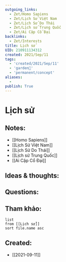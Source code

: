```yaml
---
outgoing_links:
  - Zet/Homo Sapiens
  - Zet/Lịch Sử Việt Nam
  - Zet/Lịch Sử Do Thái
  - Zet/Lịch sử Trung Quốc
  - Zet/Ai Cập Cổ Đại
backlinks:
  - Zet/Interests
title: Lịch sử
UID: 210911134312
created: 2021/Sep/11
tags:
  - 'created/2021/Sep/11'
  - 'garden🏡'
  - 'permanent/concept'
aliases:
  - 
publish: True
---
```

# Lịch sử

## Notes:
- [[Homo Sapiens]]
- [[Lịch Sử Việt Nam]]
- [[Lịch Sử Do Thái]]
- [[Lịch sử Trung Quốc]]
- [[Ai Cập Cổ Đại]]

## Ideas & thoughts:

## Questions:


## Tham khảo:
```dataview
list
from [[Lịch sử]]
sort file.name asc
```



## Created:
- [[2021-09-11]]
